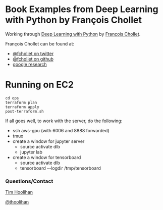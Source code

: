 # Book Examples from Deep Learning with Python by François Chollet
Working through [Deep Learning with Python](https://www.manning.com/books/deep-learning-with-python) by [François Chollet](https://github.com/fchollet).

François Chollet can be found at:

* [@fchollet on twitter](https://twitter.com/fchollet)
* [@fchollet on github](https://github.com/fchollet)
* [google research](https://research.google.com/pubs/105096.html)

# Running on EC2
```
cd ops
terraform plan
terraform apply
post-terraform.sh
```

If all goes well, to work with the server, do the following:
* ssh aws-gpu (with 6006 and 8888 forwarded)
* tmux
* create a window for jupyter server
    * source activate dlb
    * jupyter lab
* create a window for tensorboard
    * source activate dlb
    * tensorboard --logdir /tmp/tensorboard


### Questions/Contact
[Tim Hoolihan](https://github.com/thoolihan)

[@thoolihan](https://twitter.com/thoolihan)
